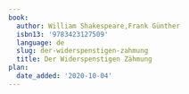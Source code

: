 ```yaml
---
book:
  author: William Shakespeare,Frank Günther
  isbn13: '9783423127509'
  language: de
  slug: der-widerspenstigen-zahmung
  title: Der Widerspenstigen Zähmung
plan:
  date_added: '2020-10-04'
---
```

